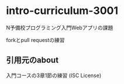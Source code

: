 # intro-curriculum-3001
N予備校プログラミング入門Webアプリの課題

forkとpull requestの練習

## 引用元のabout
入門コースの3章1節の練習 (ISC License)
